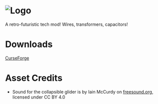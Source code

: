 ![Logo](https://raw.githubusercontent.com/BluSunrize/ImmersiveEngineering/master/src/main/resources/assets/immersiveengineering/logo.png)
==============

A retro-futuristic tech mod!
Wires, transformers, capacitors!

# Downloads
[CurseForge](https://minecraft.curseforge.com/projects/immersive-engineering/files) 

# Asset Credits
- Sound for the collapsible glider is by Iain McCurdy on [freesound.org](https://freesound.org/people/iainmccurdy/sounds/645974/), licensed under CC BY 4.0